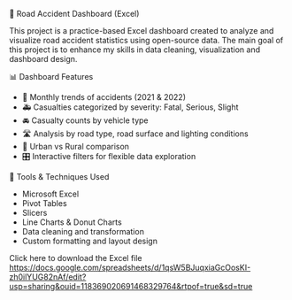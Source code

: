  🚗 Road Accident Dashboard (Excel)

This project is a practice-based Excel dashboard created to analyze and visualize road accident statistics using open-source data. The main goal of this project is to enhance my skills in data cleaning, visualization and dashboard design.

  📊 Dashboard Features

- 📅 Monthly trends of accidents (2021 & 2022)
- 🚑 Casualties categorized by severity: Fatal, Serious, Slight
- 🚘 Casualty counts by vehicle type
- 🛣️ Analysis by road type, road surface and lighting conditions
- 🌆 Urban vs Rural comparison
- 🎛️ Interactive filters for flexible data exploration

🧰 Tools & Techniques Used
  - Microsoft Excel
  - Pivot Tables
  - Slicers
  - Line Charts & Donut Charts
  - Data cleaning and transformation
  - Custom formatting and layout design
    
Click here to download the Excel file https://docs.google.com/spreadsheets/d/1qsW5BJuqxiaGcOosKI-zh0ilYUG82nAf/edit?usp=sharing&ouid=118369020691468329764&rtpof=true&sd=true
